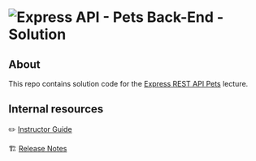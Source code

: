 # ![Express API - Pets Back-End - Solution](./internal-resources/assets/hero.png)

## About

This repo contains solution code for the [Express REST API Pets](https://git.generalassemb.ly/modular-curriculum-all-courses/express-rest-api-pets) lecture.

## Internal resources

✏️ [Instructor Guide](./internal-resources/instructor-guide.md)

🏗️ [Release Notes](./internal-resources/release-notes.md)
